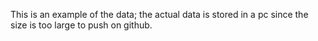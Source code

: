 This is an example of the data; the actual data is stored in a pc since the size is too large to push on github. 
